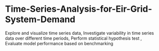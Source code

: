 # Time-Series-Analysis-for-Eir-Grid-System-Demand
Explore and visualize time series data, Investigate variability in time series data over different time periods, Perform statistical hypothesis test , Evaluate model performance based on benchmarking
